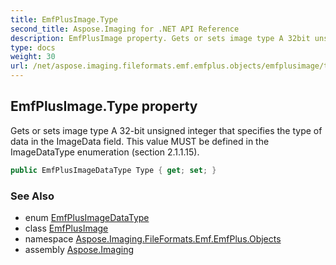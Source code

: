 ```yaml
---
title: EmfPlusImage.Type
second_title: Aspose.Imaging for .NET API Reference
description: EmfPlusImage property. Gets or sets image type A 32bit unsigned integer that specifies the type of data in the ImageData field. This value MUST be defined in the ImageDataType enumeration section 2.1.1.15
type: docs
weight: 30
url: /net/aspose.imaging.fileformats.emf.emfplus.objects/emfplusimage/type/
---
```

## EmfPlusImage.Type property

Gets or sets image type A 32-bit unsigned integer that specifies the type of data in the ImageData field. This value MUST be defined in the ImageDataType enumeration (section 2.1.1.15).

```csharp
public EmfPlusImageDataType Type { get; set; }
```

### See Also

* enum [EmfPlusImageDataType](../../../aspose.imaging.fileformats.emf.emfplus.consts/emfplusimagedatatype/)
* class [EmfPlusImage](../)
* namespace [Aspose.Imaging.FileFormats.Emf.EmfPlus.Objects](../../emfplusimage/)
* assembly [Aspose.Imaging](../../../)


